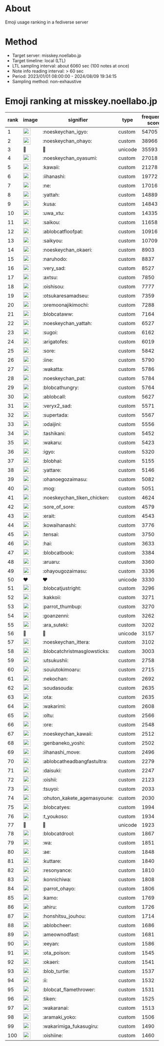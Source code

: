 # About
Emoji usage ranking in a fediverse server

# Method
- Target server: misskey.noellabo.jp
- Target timeline: local (LTL)
- LTL sampling interval: about 6060 sec (100 notes at once)
- Note info reading interval: > 60 sec
- Period: 2023/01/01 08:00:00 - 2024/08/09 19:34:15 
- Sampling method: non-exhaustive

# Emoji ranking at misskey.noellabo.jp

|rank|image|signifier|type|frequency score|
|----|----|----|----|----|
|1|<img height="24" src="https://misskey.noellabo.jp/emoji/noeskeychan_igyo.webp">|:noeskeychan_igyo:|custom|54705|
|2|<img height="24" src="https://misskey.noellabo.jp/emoji/noeskeychan_ohayo.webp">|:noeskeychan_ohayo:|custom|38966|
|3|🎉|🎉|unicode|35593|
|4|<img height="24" src="https://misskey.noellabo.jp/emoji/noeskeychan_oyasumi.webp">|:noeskeychan_oyasumi:|custom|27018|
|5|<img height="24" src="https://misskey.noellabo.jp/emoji/kawaii.webp">|:kawaii:|custom|21278|
|6|<img height="24" src="https://misskey.noellabo.jp/emoji/iihanashi.webp">|:iihanashi:|custom|19772|
|7|<img height="24" src="https://misskey.noellabo.jp/emoji/ne.webp">|:ne:|custom|17016|
|8|<img height="24" src="https://misskey.noellabo.jp/emoji/yattah.webp">|:yattah:|custom|14889|
|9|<img height="24" src="https://misskey.noellabo.jp/emoji/kusa.webp">|:kusa:|custom|14843|
|10|<img height="24" src="https://misskey.noellabo.jp/emoji/uwa_xtu.webp">|:uwa_xtu:|custom|14335|
|11|<img height="24" src="https://misskey.noellabo.jp/emoji/saikou.webp">|:saikou:|custom|11658|
|12|<img height="24" src="https://misskey.noellabo.jp/emoji/ablobcatfloofpat.webp">|:ablobcatfloofpat:|custom|10916|
|13|<img height="24" src="https://misskey.noellabo.jp/emoji/saikyou.webp">|:saikyou:|custom|10709|
|14|<img height="24" src="https://misskey.noellabo.jp/emoji/noeskeychan_okaeri.webp">|:noeskeychan_okaeri:|custom|8903|
|15|<img height="24" src="https://misskey.noellabo.jp/emoji/naruhodo.webp">|:naruhodo:|custom|8837|
|16|<img height="24" src="https://misskey.noellabo.jp/emoji/very_sad.webp">|:very_sad:|custom|8527|
|17|<img height="24" src="https://misskey.noellabo.jp/emoji/axtsu.webp">|:axtsu:|custom|7850|
|18|<img height="24" src="https://misskey.noellabo.jp/emoji/oishisou.webp">|:oishisou:|custom|7777|
|19|<img height="24" src="https://misskey.noellabo.jp/emoji/otsukaresamadseu.webp">|:otsukaresamadseu:|custom|7359|
|20|<img height="24" src="https://misskey.noellabo.jp/emoji/oremoonajikimochi.webp">|:oremoonajikimochi:|custom|7288|
|21|<img height="24" src="https://misskey.noellabo.jp/emoji/blobcataww.webp">|:blobcataww:|custom|7164|
|22|<img height="24" src="https://misskey.noellabo.jp/emoji/noeskeychan_yattah.webp">|:noeskeychan_yattah:|custom|6527|
|23|<img height="24" src="https://misskey.noellabo.jp/emoji/sugoi.webp">|:sugoi:|custom|6162|
|24|<img height="24" src="https://misskey.noellabo.jp/emoji/arigatofes.webp">|:arigatofes:|custom|6019|
|25|<img height="24" src="https://misskey.noellabo.jp/emoji/sore.webp">|:sore:|custom|5842|
|26|<img height="24" src="https://misskey.noellabo.jp/emoji/iine.webp">|:iine:|custom|5790|
|27|<img height="24" src="https://misskey.noellabo.jp/emoji/wakatta.webp">|:wakatta:|custom|5786|
|28|<img height="24" src="https://misskey.noellabo.jp/emoji/noeskeychan_pat.webp">|:noeskeychan_pat:|custom|5784|
|29|<img height="24" src="https://misskey.noellabo.jp/emoji/blobcathungry.webp">|:blobcathungry:|custom|5764|
|30|<img height="24" src="https://misskey.noellabo.jp/emoji/ablobcall.webp">|:ablobcall:|custom|5627|
|31|<img height="24" src="https://misskey.noellabo.jp/emoji/veryx2_sad.webp">|:veryx2_sad:|custom|5571|
|32|<img height="24" src="https://misskey.noellabo.jp/emoji/supertada.webp">|:supertada:|custom|5567|
|33|<img height="24" src="https://misskey.noellabo.jp/emoji/odaijini.webp">|:odaijini:|custom|5556|
|34|<img height="24" src="https://misskey.noellabo.jp/emoji/tashikani.webp">|:tashikani:|custom|5452|
|35|<img height="24" src="https://misskey.noellabo.jp/emoji/wakaru.webp">|:wakaru:|custom|5423|
|36|<img height="24" src="https://misskey.noellabo.jp/emoji/igyo.webp">|:igyo:|custom|5320|
|37|<img height="24" src="https://misskey.noellabo.jp/emoji/blobhai.webp">|:blobhai:|custom|5155|
|38|<img height="24" src="https://misskey.noellabo.jp/emoji/yattare.webp">|:yattare:|custom|5146|
|39|<img height="24" src="https://misskey.noellabo.jp/emoji/ohanoegozaimasu.webp">|:ohanoegozaimasu:|custom|5082|
|40|<img height="24" src="https://misskey.noellabo.jp/emoji/mog.webp">|:mog:|custom|5051|
|41|<img height="24" src="https://misskey.noellabo.jp/emoji/noeskeychan_tiken_chicken.webp">|:noeskeychan_tiken_chicken:|custom|4624|
|42|<img height="24" src="https://misskey.noellabo.jp/emoji/sore_of_sore.webp">|:sore_of_sore:|custom|4579|
|43|<img height="24" src="https://misskey.noellabo.jp/emoji/erait.webp">|:erait:|custom|4543|
|44|<img height="24" src="https://misskey.noellabo.jp/emoji/kowaihanashi.webp">|:kowaihanashi:|custom|3776|
|45|<img height="24" src="https://misskey.noellabo.jp/emoji/tensai.webp">|:tensai:|custom|3750|
|46|<img height="24" src="https://misskey.noellabo.jp/emoji/hai.webp">|:hai:|custom|3633|
|47|<img height="24" src="https://misskey.noellabo.jp/emoji/blobcatbook.webp">|:blobcatbook:|custom|3384|
|48|<img height="24" src="https://misskey.noellabo.jp/emoji/aruaru.webp">|:aruaru:|custom|3360|
|49|<img height="24" src="https://misskey.noellabo.jp/emoji/ohayougozaimasu.webp">|:ohayougozaimasu:|custom|3336|
|50|❤|❤|unicode|3330|
|51|<img height="24" src="https://misskey.noellabo.jp/emoji/blobcatjustright.webp">|:blobcatjustright:|custom|3296|
|52|<img height="24" src="https://misskey.noellabo.jp/emoji/kakkoii.webp">|:kakkoii:|custom|3271|
|53|<img height="24" src="https://misskey.noellabo.jp/emoji/parrot_thumbup.webp">|:parrot_thumbup:|custom|3270|
|54|<img height="24" src="https://misskey.noellabo.jp/emoji/goanzenni.webp">|:goanzenni:|custom|3262|
|55|<img height="24" src="https://misskey.noellabo.jp/emoji/ara_suteki.webp">|:ara_suteki:|custom|3202|
|56|🍗|🍗|unicode|3157|
|57|<img height="24" src="https://misskey.noellabo.jp/emoji/noeskeychan_ittera.webp">|:noeskeychan_ittera:|custom|3102|
|58|<img height="24" src="https://misskey.noellabo.jp/emoji/blobcatchristmasglowsticks.webp">|:blobcatchristmasglowsticks:|custom|3003|
|59|<img height="24" src="https://misskey.noellabo.jp/emoji/utsukushii.webp">|:utsukushii:|custom|2758|
|60|<img height="24" src="https://misskey.noellabo.jp/emoji/souiutokimoaru.webp">|:souiutokimoaru:|custom|2715|
|61|<img height="24" src="https://misskey.noellabo.jp/emoji/nekochan.webp">|:nekochan:|custom|2692|
|62|<img height="24" src="https://misskey.noellabo.jp/emoji/soudasouda.webp">|:soudasouda:|custom|2635|
|63|<img height="24" src="https://misskey.noellabo.jp/emoji/ota.webp">|:ota:|custom|2635|
|64|<img height="24" src="https://misskey.noellabo.jp/emoji/wakarimi.webp">|:wakarimi:|custom|2608|
|65|<img height="24" src="https://misskey.noellabo.jp/emoji/oltu.webp">|:oltu:|custom|2566|
|66|<img height="24" src="https://misskey.noellabo.jp/emoji/ore.webp">|:ore:|custom|2548|
|67|<img height="24" src="https://misskey.noellabo.jp/emoji/noeskeychan_kawaii.webp">|:noeskeychan_kawaii:|custom|2512|
|68|<img height="24" src="https://misskey.noellabo.jp/emoji/genbaneko_yoshi.webp">|:genbaneko_yoshi:|custom|2502|
|69|<img height="24" src="https://misskey.noellabo.jp/emoji/iihanashi_move.webp">|:iihanashi_move:|custom|2496|
|70|<img height="24" src="https://misskey.noellabo.jp/emoji/ablobcatheadbangfastultra.webp">|:ablobcatheadbangfastultra:|custom|2279|
|71|<img height="24" src="https://misskey.noellabo.jp/emoji/daisuki.webp">|:daisuki:|custom|2247|
|72|<img height="24" src="https://misskey.noellabo.jp/emoji/oishii.webp">|:oishii:|custom|2123|
|73|<img height="24" src="https://misskey.noellabo.jp/emoji/tsuyoi.webp">|:tsuyoi:|custom|2033|
|74|<img height="24" src="https://misskey.noellabo.jp/emoji/ohuton_kakete_agemasyoune.webp">|:ohuton_kakete_agemasyoune:|custom|2030|
|75|<img height="24" src="https://misskey.noellabo.jp/emoji/blobcatyes.webp">|:blobcatyes:|custom|1994|
|76|<img height="24" src="https://misskey.noellabo.jp/emoji/t_youkoso.webp">|:t_youkoso:|custom|1934|
|77|👀|👀|unicode|1923|
|78|<img height="24" src="https://misskey.noellabo.jp/emoji/blobcatdrool.webp">|:blobcatdrool:|custom|1867|
|79|<img height="24" src="https://misskey.noellabo.jp/emoji/wa.webp">|:wa:|custom|1851|
|80|<img height="24" src="https://misskey.noellabo.jp/emoji/ae.webp">|:ae:|custom|1848|
|81|<img height="24" src="https://misskey.noellabo.jp/emoji/kuttare.webp">|:kuttare:|custom|1840|
|82|<img height="24" src="https://misskey.noellabo.jp/emoji/resonyance.webp">|:resonyance:|custom|1810|
|83|<img height="24" src="https://misskey.noellabo.jp/emoji/konnichiwa.webp">|:konnichiwa:|custom|1808|
|84|<img height="24" src="https://misskey.noellabo.jp/emoji/parrot_ohayo.webp">|:parrot_ohayo:|custom|1806|
|85|<img height="24" src="https://misskey.noellabo.jp/emoji/kamo.webp">|:kamo:|custom|1769|
|86|<img height="24" src="https://misskey.noellabo.jp/emoji/ahiru.webp">|:ahiru:|custom|1726|
|87|<img height="24" src="https://misskey.noellabo.jp/emoji/honshitsu_jouhou.webp">|:honshitsu_jouhou:|custom|1714|
|88|<img height="24" src="https://misskey.noellabo.jp/emoji/ablobcheer.webp">|:ablobcheer:|custom|1686|
|89|<img height="24" src="https://misskey.noellabo.jp/emoji/ameownodfast.webp">|:ameownodfast:|custom|1681|
|90|<img height="24" src="https://misskey.noellabo.jp/emoji/eeyan.webp">|:eeyan:|custom|1586|
|91|<img height="24" src="https://misskey.noellabo.jp/emoji/ota_poison.webp">|:ota_poison:|custom|1545|
|92|<img height="24" src="https://misskey.noellabo.jp/emoji/okaeri.webp">|:okaeri:|custom|1541|
|93|<img height="24" src="https://misskey.noellabo.jp/emoji/blob_turtle.webp">|:blob_turtle:|custom|1537|
|94|<img height="24" src="https://misskey.noellabo.jp/emoji/ii.webp">|:ii:|custom|1532|
|95|<img height="24" src="https://misskey.noellabo.jp/emoji/blobcat_flamethrower.webp">|:blobcat_flamethrower:|custom|1531|
|96|<img height="24" src="https://misskey.noellabo.jp/emoji/tiken.webp">|:tiken:|custom|1525|
|97|<img height="24" src="https://misskey.noellabo.jp/emoji/wakaranai.webp">|:wakaranai:|custom|1513|
|98|<img height="24" src="https://misskey.noellabo.jp/emoji/aramaki_yoko.webp">|:aramaki_yoko:|custom|1506|
|99|<img height="24" src="https://misskey.noellabo.jp/emoji/wakarimiga_fukasugiru.webp">|:wakarimiga_fukasugiru:|custom|1490|
|100|<img height="24" src="https://misskey.noellabo.jp/emoji/oishiine.webp">|:oishiine:|custom|1460|
